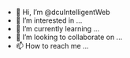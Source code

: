 - 👋 Hi, I’m @dcuIntelligentWeb
- 👀 I’m interested in ...
- 🌱 I’m currently learning ...
- 💞️ I’m looking to collaborate on ...
- 📫 How to reach me ...

<!---
dcuIntelligentWeb/dcuIntelligentWeb is a ✨ special ✨ repository because its `README.md` (this file) appears on your GitHub profile.
You can click the Preview link to take a look at your changes.
--->
